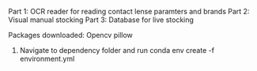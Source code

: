 Part 1: OCR reader for reading contact lense paramters and brands 
Part 2: Visual manual stocking
Part 3: Database for live stocking

Packages downloaded:
Opencv 
pillow

1. Navigate to dependency folder and run conda env create -f environment.yml
